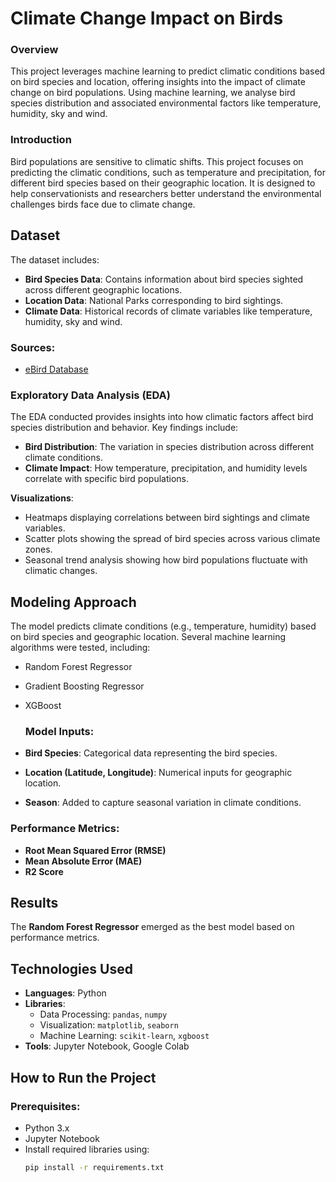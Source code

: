 # Climate Change Impact on Birds

### Overview
This project leverages machine learning to predict climatic conditions based on bird species and location, offering insights into the impact of climate change on bird populations. Using machine learning, we analyse bird species distribution and associated environmental factors like temperature, humidity, sky and wind.

### Introduction
Bird populations are sensitive to climatic shifts. This project focuses on predicting the climatic conditions, such as temperature and precipitation, for different bird species based on their geographic location. It is designed to help conservationists and researchers better understand the environmental challenges birds face due to climate change.

## Dataset
The dataset includes:
- **Bird Species Data**: Contains information about bird species sighted across different geographic locations.
- **Location Data**: National Parks corresponding to bird sightings.
- **Climate Data**: Historical records of climate variables like temperature, humidity, sky and wind.
  
### Sources:
- [eBird Database](https://ebird.org/home)
  
### Exploratory Data Analysis (EDA)
The EDA conducted provides insights into how climatic factors affect bird species distribution and behavior. Key findings include:
- **Bird Distribution**: The variation in species distribution across different climate conditions.
- **Climate Impact**: How temperature, precipitation, and humidity levels correlate with specific bird populations.

**Visualizations**:
- Heatmaps displaying correlations between bird sightings and climate variables.
- Scatter plots showing the spread of bird species across various climate zones.
- Seasonal trend analysis showing how bird populations fluctuate with climatic changes.

## Modeling Approach
The model predicts climate conditions (e.g., temperature, humidity) based on bird species and geographic location. Several machine learning algorithms were tested, including:
- Random Forest Regressor
- Gradient Boosting Regressor
- XGBoost

  ### Model Inputs:
- **Bird Species**: Categorical data representing the bird species.
- **Location (Latitude, Longitude)**: Numerical inputs for geographic location.
- **Season**: Added to capture seasonal variation in climate conditions.

### Performance Metrics:
- **Root Mean Squared Error (RMSE)**
- **Mean Absolute Error (MAE)**
- **R2 Score**

## Results
The **Random Forest Regressor** emerged as the best model based on performance metrics.

## Technologies Used
- **Languages**: Python
- **Libraries**: 
  - Data Processing: `pandas`, `numpy`
  - Visualization: `matplotlib`, `seaborn`
  - Machine Learning: `scikit-learn`, `xgboost`
- **Tools**: Jupyter Notebook, Google Colab

## How to Run the Project
### Prerequisites:
- Python 3.x
- Jupyter Notebook
- Install required libraries using:
  ```bash
  pip install -r requirements.txt
